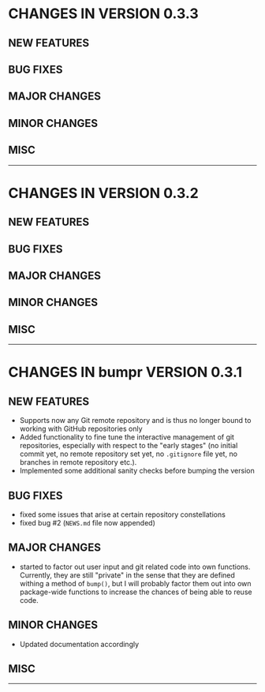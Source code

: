 # CHANGES IN VERSION 0.3.3

## NEW FEATURES

## BUG FIXES

## MAJOR CHANGES

## MINOR CHANGES

## MISC

-----

# CHANGES IN VERSION 0.3.2

## NEW FEATURES

## BUG FIXES

## MAJOR CHANGES

## MINOR CHANGES

## MISC

-----

# CHANGES IN bumpr VERSION 0.3.1

## NEW FEATURES

- Supports now any Git remote repository and is thus no longer bound to 
  working with GitHub repositories only
- Added functionality to fine tune the interactive management of git repositories,
  especially with respect to the "early stages" (no initial commit yet, 
  no remote repository set yet, no `.gitignore` file yet, no branches in 
  remote repository etc.).
- Implemented some additional sanity checks before bumping the version

## BUG FIXES

- fixed some issues that arise at certain repository constellations
- fixed bug #2 (`NEWS.md` file now appended)

## MAJOR CHANGES

- started to factor out user input and git related code into own functions.
  Currently, they are still "private" in the sense that they are defined 
  withing a method of `bump()`, but I will probably factor them out into 
  own package-wide functions to increase the chances of being able to reuse
  code.

## MINOR CHANGES

- Updated documentation accordingly

## MISC

-----
